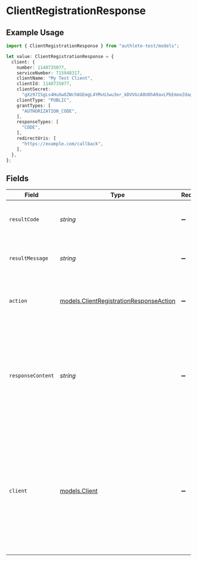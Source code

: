# ClientRegistrationResponse

## Example Usage

```typescript
import { ClientRegistrationResponse } from "authlete-test/models";

let value: ClientRegistrationResponse = {
  client: {
    number: 1140735077,
    serviceNumber: 715948317,
    clientName: "My Test Client",
    clientId: 1140735077,
    clientSecret:
      "gXz97ISgLs4HuXwOZWch8GEmgL4YMvUJwu3er_kDVVGcA0UOhA9avLPbEmoeZdagi9yC_-tEiT2BdRyH9dbrQQ",
    clientType: "PUBLIC",
    grantTypes: [
      "AUTHORIZATION_CODE",
    ],
    responseTypes: [
      "CODE",
    ],
    redirectUris: [
      "https://example.com/callback",
    ],
  },
};
```

## Fields

| Field                                                                                                                                                                                                                                                                                                                                                                     | Type                                                                                                                                                                                                                                                                                                                                                                      | Required                                                                                                                                                                                                                                                                                                                                                                  | Description                                                                                                                                                                                                                                                                                                                                                               | Example                                                                                                                                                                                                                                                                                                                                                                   |
| ------------------------------------------------------------------------------------------------------------------------------------------------------------------------------------------------------------------------------------------------------------------------------------------------------------------------------------------------------------------------- | ------------------------------------------------------------------------------------------------------------------------------------------------------------------------------------------------------------------------------------------------------------------------------------------------------------------------------------------------------------------------- | ------------------------------------------------------------------------------------------------------------------------------------------------------------------------------------------------------------------------------------------------------------------------------------------------------------------------------------------------------------------------- | ------------------------------------------------------------------------------------------------------------------------------------------------------------------------------------------------------------------------------------------------------------------------------------------------------------------------------------------------------------------------- | ------------------------------------------------------------------------------------------------------------------------------------------------------------------------------------------------------------------------------------------------------------------------------------------------------------------------------------------------------------------------- |
| `resultCode`                                                                                                                                                                                                                                                                                                                                                              | *string*                                                                                                                                                                                                                                                                                                                                                                  | :heavy_minus_sign:                                                                                                                                                                                                                                                                                                                                                        | The code which represents the result of the API call.                                                                                                                                                                                                                                                                                                                     |                                                                                                                                                                                                                                                                                                                                                                           |
| `resultMessage`                                                                                                                                                                                                                                                                                                                                                           | *string*                                                                                                                                                                                                                                                                                                                                                                  | :heavy_minus_sign:                                                                                                                                                                                                                                                                                                                                                        | A short message which explains the result of the API call.                                                                                                                                                                                                                                                                                                                |                                                                                                                                                                                                                                                                                                                                                                           |
| `action`                                                                                                                                                                                                                                                                                                                                                                  | [models.ClientRegistrationResponseAction](../models/clientregistrationresponseaction.md)                                                                                                                                                                                                                                                                                  | :heavy_minus_sign:                                                                                                                                                                                                                                                                                                                                                        | The next action that the authorization server implementation should take.<br/>                                                                                                                                                                                                                                                                                            |                                                                                                                                                                                                                                                                                                                                                                           |
| `responseContent`                                                                                                                                                                                                                                                                                                                                                         | *string*                                                                                                                                                                                                                                                                                                                                                                  | :heavy_minus_sign:                                                                                                                                                                                                                                                                                                                                                        | The content that the authorization server implementation is to return to the client application.<br/>Its format varies depending on the value of `action` parameter.<br/>                                                                                                                                                                                                 |                                                                                                                                                                                                                                                                                                                                                                           |
| `client`                                                                                                                                                                                                                                                                                                                                                                  | [models.Client](../models/client.md)                                                                                                                                                                                                                                                                                                                                      | :heavy_minus_sign:                                                                                                                                                                                                                                                                                                                                                        | N/A                                                                                                                                                                                                                                                                                                                                                                       | {<br/>"number": 1140735077,<br/>"serviceNumber": 715948317,<br/>"clientName": "My Test Client",<br/>"clientId": "1140735077",<br/>"clientSecret": "gXz97ISgLs4HuXwOZWch8GEmgL4YMvUJwu3er_kDVVGcA0UOhA9avLPbEmoeZdagi9yC_-tEiT2BdRyH9dbrQQ",<br/>"clientType": "PUBLIC",<br/>"redirectUris": [<br/>"https://example.com/callback"<br/>],<br/>"responseTypes": [<br/>"CODE"<br/>],<br/>"grantTypes": [<br/>"AUTHORIZATION_CODE"<br/>]<br/>} |